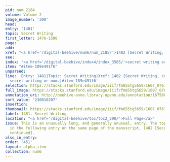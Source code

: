 ```yaml
---
pid: num_2184
volume: Volume 2
image_number: '300'
head:
entry: '1481'
topic: Secret Writing
first_letter: 1476-1500
page:
add:
xref: "<a href='/digital-beehive/num6/num_2185/'>1482 [Secret Writing, continued]</a>"
see:
index: "<a href='/digital-beehive/index4/index_3585/'>secret writing or num.</a>"
item: "#item-189e491f6"
unparsed:
line: 'Entry: 1481|Topic: Secret Writing|Xref: 1482 [Secret Writing, continued]|Index:
  secret writing or num.|#item-189e491f6'
selection: https://stacks.stanford.edu/image/iiif/fm855tg5659/1607_0767/880,207,2891,1788/full/0/default.jpg
full_image: https://stacks.stanford.edu/image/iiif/fm855tg5659/1607_0767/full/full/0/default.jpg
annotation_uri: http://beehive-anno.library.upenn.edu/annotation/1675882808429
sort_value: '230010207'
insertion:
thumbnail: https://stacks.stanford.edu/image/iiif/fm855tg5659/1607_0767/880,207,600,180/250,/0/default.jpg
label: 1481. Secret Writing
location: "<a href='/digital-beehive/toc/toc2_290/'>Full Page</a>"
issue: This is an unusually long, and generally unusual, entry. The topic continues
  in the following entry on the same page of the manuscript, 1482 [Secret Writing,
  continued].
also_in_entry:
order: '451'
layout: alpha_item
collection: num6
---
```

